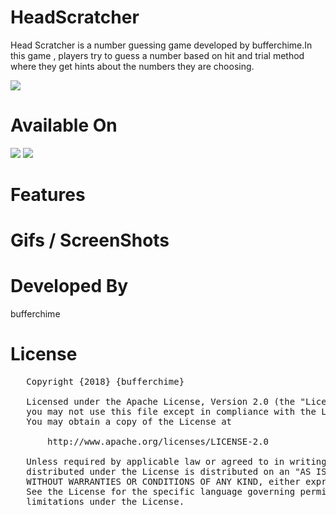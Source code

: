 # HeadScratcher
Head Scratcher is a number guessing game developed by bufferchime.In this game , players try to guess a number based on hit and trial method where they get hints about the numbers they are choosing.

<img src="https://i.imgur.com/JpbL9Iu.jpg">

# Available On
[<img src="https://i.imgur.com/V1oCmpL.png">]()
[<img src="https://i.imgur.com/VT8YDwJ.png">]()

# Features


# Gifs / ScreenShots


# Developed By
bufferchime

# License
<pre>
   Copyright {2018} {bufferchime} 

   Licensed under the Apache License, Version 2.0 (the "License");
   you may not use this file except in compliance with the License.
   You may obtain a copy of the License at

       http://www.apache.org/licenses/LICENSE-2.0

   Unless required by applicable law or agreed to in writing, software
   distributed under the License is distributed on an "AS IS" BASIS,
   WITHOUT WARRANTIES OR CONDITIONS OF ANY KIND, either express or implied.
   See the License for the specific language governing permissions and
   limitations under the License.



